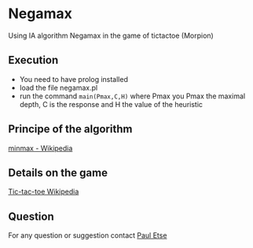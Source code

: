 # Negamax
Using IA algorithm Negamax in the game of tictactoe (Morpion)
## Execution 
* You need to have prolog installed
* load the file negamax.pl
* run the command ```main(Pmax,C,H)``` where Pmax you Pmax the maximal depth, C is the response and H the value of the heuristic
## Principe of the algorithm
[minmax - Wikipedia](https://en.wikipedia.org/wiki/Minimax)
## Details on the game 
[Tic-tac-toe Wikipedia](https://en.wikipedia.org/wiki/Tic-tac-toe)
## Question
For any question or suggestion contact [Paul Etse](mailto:etse@etud.insa-toulouse.fr)
